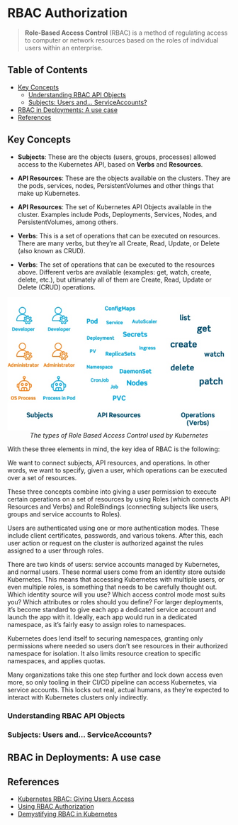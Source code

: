 # RBAC Authorization

> **Role-Based Access Control** (RBAC) is a method of regulating access to computer or network resources based on the roles of individual users within an enterprise.


## Table of Contents

<!-- START doctoc generated TOC please keep comment here to allow auto update -->
<!-- DON'T EDIT THIS SECTION, INSTEAD RE-RUN doctoc TO UPDATE -->


- [Key Concepts](#key-concepts)
  - [Understanding RBAC API Objects](#understanding-rbac-api-objects)
  - [Subjects: Users and… ServiceAccounts?](#subjects-users-and-serviceaccounts)
- [RBAC in Deployments: A use case](#rbac-in-deployments-a-use-case)
- [References](#references)

<!-- END doctoc generated TOC please keep comment here to allow auto update -->


## Key Concepts

- **Subjects**: These are the objects (users, groups, processes) allowed access to the Kubernetes API, based on **Verbs** and **Resources**.

- **API Resources**: These are the objects available on the clusters. They are the pods, services, nodes, PersistentVolumes and other things that make up Kubernetes.
- **API Resources**: The set of Kubernetes API Objects available in the cluster. Examples include Pods, Deployments, Services, Nodes, and PersistentVolumes, among others. 

- **Verbs**: This is a set of operations that can be executed on resources. There are many verbs, but they’re all Create, Read, Update, or Delete (also known as CRUD).
- **Verbs**: The set of operations that can be executed to the resources above. Different verbs are available (examples: get, watch, create, delete, etc.), but ultimately all of them are Create, Read, Update or Delete (CRUD) operations.


<div align="center">
  <img src="assets/types-of-rbac.jpg" width="520">
  <br />
  <em>The types of Role Based Access Control used by Kubernetes</em>
  <br />
</div>

With these three elements in mind, the key idea of RBAC is the following:

We want to connect subjects, API resources, and operations.
In other words, we want to specify, given a user, which operations can be executed over a set of resources.


These three concepts combine into giving a user permission to execute certain operations on a set of resources by using Roles (which connects API Resources and Verbs) and RoleBindings (connecting subjects like users, groups and service accounts to Roles).

Users are authenticated using one or more authentication modes. These include client certificates, passwords, and various tokens. After this, each user action or request on the cluster is authorized against the rules assigned to a user through roles.

There are two kinds of users: service accounts managed by Kubernetes, and normal users. These normal users come from an identity store outside Kubernetes. This means that accessing Kubernetes with multiple users, or even multiple roles, is something that needs to be carefully thought out. Which identity source will you use? Which access control mode most suits you? Which attributes or roles should you define? For larger deployments, it’s become standard to give each app a dedicated service account and launch the app with it. Ideally, each app would run in a dedicated namespace, as it’s fairly easy to assign roles to namespaces.

Kubernetes does lend itself to securing namespaces, granting only permissions where needed so users don’t see resources in their authorized namespace for isolation. It also limits resource creation to specific namespaces, and applies quotas.

Many organizations take this one step further and lock down access even more, so only tooling in their CI/CD pipeline can access Kubernetes, via service accounts. This locks out real, actual humans, as they’re expected to interact with Kubernetes clusters only indirectly.


### Understanding RBAC API Objects


### Subjects: Users and… ServiceAccounts?


## RBAC in Deployments: A use case


## References

- [Kubernetes RBAC: Giving Users Access](https://platform9.com/blog/the-gorilla-guide-to-kubernetes-in-the-enterprise-chapter-4-putting-kubernetes-to-work/)
- [Using RBAC Authorization](https://kubernetes.io/docs/reference/access-authn-authz/rbac/)
- [Demystifying RBAC in Kubernetes](https://www.cncf.io/blog/2018/08/01/demystifying-rbac-in-kubernetes/)

